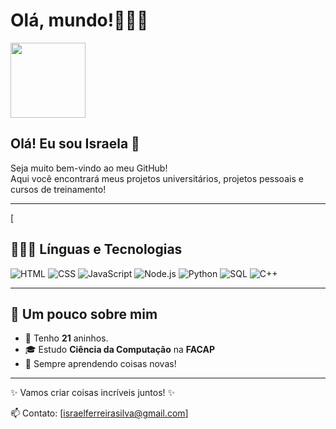 
# Olá, mundo!🩷🩷🩷 

<img src="https://media.giphy.com/media/26AHONQ79FdWZhAI0/giphy.gif" width="120"/>

## Olá! Eu sou Israela 🌷

 Seja muito bem-vindo ao meu GitHub!  
Aqui você encontrará meus projetos universitários, projetos pessoais e cursos de treinamento!

---
[
## 👩🏼‍💻 Línguas e Tecnologias

![HTML](https://img.shields.io/badge/HTML5-E34F26?style=for-the-badge&logo=html5&logoColor=black)
![CSS](https://img.shields.io/badge/CSS3-1572B6?style=for-the-badge&logo=css3&logoColor=black)
![JavaScript](file:///C:/Users/israe/AppData/Local/Temp/94ddb715-6b0f-4d8e-aa77-2fd6f678c998_Icons8.zip.998/icons8-javascript-50.png](https://img.icons8.com/?size=100&id=10263&format=png&color=F25081)?style=for-the-badge&logo=javascript&logoColor=black)
![Node.js](https://img.shields.io/badge/Node.js-43853D?style=for-the-badge&logo=node.js&logoColor=black)
![Python](https://img.shields.io/badge/Python-14354C?style=for-the-badge&logo=python&logoColor=black)
![SQL](https://img.shields.io/badge/SQL-CC2927?style=for-the-badge&logo=microsoft-sql-server&logoColor=black)
![C++](https://img.shields.io/badge/C%2B%2B-00599C?style=for-the-badge&logo=c%2B%2B&logoColor=blak)

---

## 🎀 Um pouco sobre mim

- 🌸 Tenho **21** aninhos.  
- 🎓 Estudo **Ciência da Computação** na **FACAP**  
- 🚀 Sempre aprendendo coisas novas!  

---

✨ Vamos criar coisas incríveis juntos! ✨  

📫 Contato: [israelferreirasilva@gmail.com]



<!--
**IsraelaSilva/IsraelaSilva** is a ✨ _special_ ✨ repository because its `README.md` (this file) appears on your GitHub profile.

Here are some ideas to get you started:

- 🔭 I’m currently working on ...
- 🌱 I’m currently learning ...
- 👯 I’m looking to collaborate on ...
- 🤔 I’m looking for help with ...
- 💬 Ask me about ...
- 📫 How to reach me: ...
- 😄 Pronouns: ...
- ⚡ Fun fact: ...
-->
